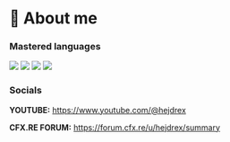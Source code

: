 # 🌿 About me

### Mastered languages
[![](https://skillicons.dev/icons?i=lua)](ttps://www.lua.org/) [![](https://skillicons.dev/icons?i=css)](https://www.w3schools.com/css/) [![](https://skillicons.dev/icons?i=html)](https://www.w3.org/html/) [![](https://skillicons.dev/icons?i=js)](https://developer.mozilla.org/en-US/docs/Web/JavaScript)
### Socials
**YOUTUBE:** https://www.youtube.com/@hejdrex

**CFX.RE FORUM:** https://forum.cfx.re/u/hejdrex/summary
